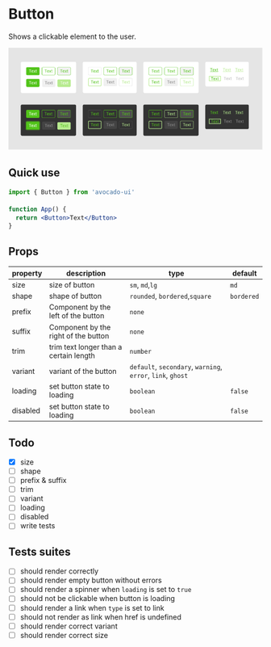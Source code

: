 # Button

Shows a clickable element to the user.

![Buttons](/images/Buttons.png)

## Quick use

```jsx
import { Button } from 'avocado-ui'

function App() {
  return <Button>Text</Button>
}
```

## Props

| property | description                            | type                                                        | default    |
| -------- | -------------------------------------- | ----------------------------------------------------------- | ---------- |
| size     | size of button                         | `sm`, `md`,`lg`                                             | `md`       |
| shape    | shape of button                        | `rounded`, `bordered`,`square`                              | `bordered` |
| prefix   | Component by the left of the button    | `none`                                                      |            |
| suffix   | Component by the right of the button   | `none`                                                      |            |
| trim     | trim text longer than a certain length | `number`                                                    |            |
| variant  | variant of the button                  | `default`, `secondary`, `warning`, `error`, `link`, `ghost` |            |
| loading  | set button state to loading            | `boolean`                                                   | `false`    |
| disabled | set button state to loading            | `boolean`                                                   | `false`    |

## Todo

- [x] size
- [ ] shape
- [ ] prefix & suffix
- [ ] trim
- [ ] variant
- [ ] loading
- [ ] disabled
- [ ] write tests

## Tests suites

- [ ] should render correctly
- [ ] should render empty button without errors
- [ ] should render a spinner when `loading` is set to `true`
- [ ] should not be clickable when button is loading
- [ ] should render a link when `type` is set to link
- [ ] should not render as link when href is undefined
- [ ] should render correct variant
- [ ] should render correct size
